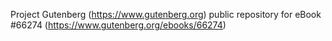 Project Gutenberg (https://www.gutenberg.org) public repository for
eBook #66274 (https://www.gutenberg.org/ebooks/66274)
